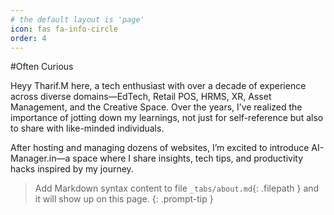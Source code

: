 ```yaml
---
# the default layout is 'page'
icon: fas fa-info-circle
order: 4
---
```

#Often Curious <br>

Heyy Tharif.M  here, a tech enthusiast with over a decade of experience across diverse domains—EdTech, Retail POS, HRMS, XR, Asset Management, and the Creative Space. Over the years, I’ve realized the importance of jotting down my learnings, not just for self-reference but also to share with like-minded individuals.

After hosting and managing dozens of websites, I’m excited to introduce AI-Manager.in—a space where I share insights, tech tips, and productivity hacks inspired by my journey.

> Add Markdown syntax content to file `_tabs/about.md`{: .filepath } and it will show up on this page.
{: .prompt-tip }
